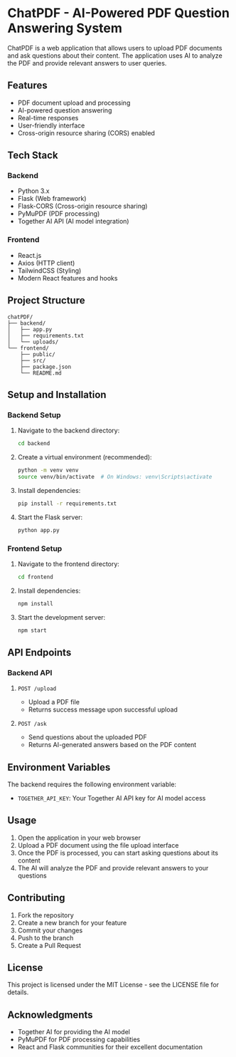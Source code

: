 # ChatPDF - AI-Powered PDF Question Answering System

ChatPDF is a web application that allows users to upload PDF documents and ask questions about their content. The application uses AI to analyze the PDF and provide relevant answers to user queries.

## Features

- PDF document upload and processing
- AI-powered question answering
- Real-time responses
- User-friendly interface
- Cross-origin resource sharing (CORS) enabled

## Tech Stack

### Backend
- Python 3.x
- Flask (Web framework)
- Flask-CORS (Cross-origin resource sharing)
- PyMuPDF (PDF processing)
- Together AI API (AI model integration)

### Frontend
- React.js
- Axios (HTTP client)
- TailwindCSS (Styling)
- Modern React features and hooks

## Project Structure

```
chatPDF/
├── backend/
│   ├── app.py
│   ├── requirements.txt
│   └── uploads/
└── frontend/
    ├── public/
    ├── src/
    ├── package.json
    └── README.md
```

## Setup and Installation

### Backend Setup

1. Navigate to the backend directory:
   ```bash
   cd backend
   ```

2. Create a virtual environment (recommended):
   ```bash
   python -m venv venv
   source venv/bin/activate  # On Windows: venv\Scripts\activate
   ```

3. Install dependencies:
   ```bash
   pip install -r requirements.txt
   ```

4. Start the Flask server:
   ```bash
   python app.py
   ```

### Frontend Setup

1. Navigate to the frontend directory:
   ```bash
   cd frontend
   ```

2. Install dependencies:
   ```bash
   npm install
   ```

3. Start the development server:
   ```bash
   npm start
   ```

## API Endpoints

### Backend API

1. `POST /upload`
   - Upload a PDF file
   - Returns success message upon successful upload

2. `POST /ask`
   - Send questions about the uploaded PDF
   - Returns AI-generated answers based on the PDF content

## Environment Variables

The backend requires the following environment variable:
- `TOGETHER_API_KEY`: Your Together AI API key for AI model access

## Usage

1. Open the application in your web browser
2. Upload a PDF document using the file upload interface
3. Once the PDF is processed, you can start asking questions about its content
4. The AI will analyze the PDF and provide relevant answers to your questions

## Contributing

1. Fork the repository
2. Create a new branch for your feature
3. Commit your changes
4. Push to the branch
5. Create a Pull Request

## License

This project is licensed under the MIT License - see the LICENSE file for details.

## Acknowledgments

- Together AI for providing the AI model
- PyMuPDF for PDF processing capabilities
- React and Flask communities for their excellent documentation 
